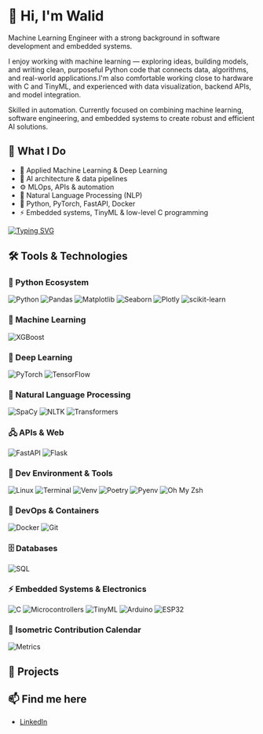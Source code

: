 # 👋 Hi, I'm Walid

Machine Learning Engineer with a strong background in software development and embedded systems.

I enjoy working with machine learning — exploring ideas, building models, and writing clean, purposeful Python code that connects data, algorithms, and real-world applications.I'm also comfortable working close to hardware with C and TinyML, and experienced with data visualization, backend APIs, and model integration.

Skilled in automation. Currently focused on combining machine learning, software engineering, and embedded systems to create robust and efficient AI solutions.

## 🚀 What I Do
- 🤖 Applied Machine Learning & Deep Learning
- 🧱 AI architecture & data pipelines
- ⚙️ MLOps, APIs & automation
- 💬 Natural Language Processing (NLP)
- 🐍 Python, PyTorch, FastAPI, Docker
- ⚡ Embedded systems, TinyML & low-level C programming

[![Typing SVG](https://readme-typing-svg.herokuapp.com?font=Fira+Code&pause=1000&color=110EF7&background=F8F8F800&width=435&lines=Machine+Learning+Engineer;Loves+Python%2C+AI+and+TinyML;Building+clean+and+clever+systems)](https://git.io/typing-svg)

## 🛠️ Tools & Technologies

### 🐍 Python Ecosystem
![Python](https://img.shields.io/badge/-Python-333?style=flat&logo=python)
![Pandas](https://img.shields.io/badge/-Pandas-333?style=flat&logo=pandas)
![Matplotlib](https://img.shields.io/badge/-Matplotlib-333?style=flat&logo=plotly)
![Seaborn](https://img.shields.io/badge/-Seaborn-333?style=flat)
![Plotly](https://img.shields.io/badge/-Plotly-333?style=flat&logo=plotly)
![scikit-learn](https://img.shields.io/badge/-Scikit--learn-333?style=flat&logo=scikitlearn)

### 🧠 Machine Learning
![XGBoost](https://img.shields.io/badge/-XGBoost-333?style=flat)

### 🧬 Deep Learning
![PyTorch](https://img.shields.io/badge/-PyTorch-333?style=flat&logo=pytorch)
![TensorFlow](https://img.shields.io/badge/-TensorFlow-333?style=flat&logo=tensorflow)

### 💬 Natural Language Processing
![SpaCy](https://img.shields.io/badge/-spaCy-333?style=flat)
![NLTK](https://img.shields.io/badge/-NLTK-333?style=flat)
![Transformers](https://img.shields.io/badge/-Transformers-333?style=flat&logo=huggingface)

### 🖧 APIs & Web
![FastAPI](https://img.shields.io/badge/-FastAPI-333?style=flat&logo=fastapi)
![Flask](https://img.shields.io/badge/-Flask-333?style=flat&logo=flask)

### 🐧 Dev Environment & Tools
![Linux](https://img.shields.io/badge/-Linux-333?style=flat&logo=linux)
![Terminal](https://img.shields.io/badge/-Terminal-333?style=flat&logo=gnometerminal)
![Venv](https://img.shields.io/badge/-VirtualEnv-333?style=flat)
![Poetry](https://img.shields.io/badge/-Poetry-333?style=flat)
![Pyenv](https://img.shields.io/badge/-Pyenv-333?style=flat)
![Oh My Zsh](https://img.shields.io/badge/-Oh_My_Zsh-333?style=flat)

### 🐳 DevOps & Containers
![Docker](https://img.shields.io/badge/-Docker-333?style=flat&logo=docker)
![Git](https://img.shields.io/badge/-Git-333?style=flat&logo=git)

### 🗄️ Databases
![SQL](https://img.shields.io/badge/-SQL-333?style=flat&logo=mysql)

### ⚡ Embedded Systems & Electronics
![C](https://img.shields.io/badge/-C-333?style=flat&logo=c)
![Microcontrollers](https://img.shields.io/badge/-Microcontrollers-333?style=flat)
![TinyML](https://img.shields.io/badge/-TinyML-333?style=flat)
![Arduino](https://img.shields.io/badge/-Arduino-333?style=flat&logo=arduino)
![ESP32](https://img.shields.io/badge/-ESP32-333?style=flat)

### 🧩 Isometric Contribution Calendar

![Metrics](./github-metrics.svg)


## 📂 Projects

## 📫 Find me here
- [LinkedIn](https://www.linkedin.com/in/walid-s-aa865119b/)
